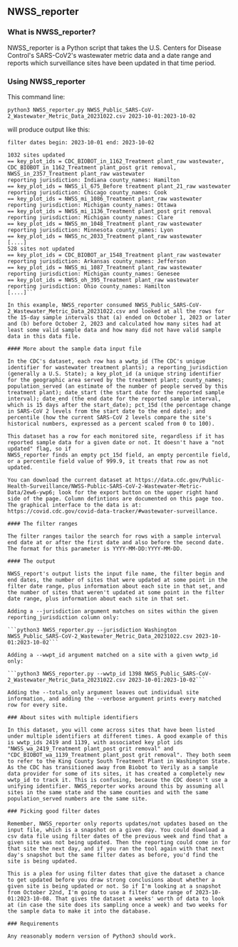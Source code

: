 
## NWSS_reporter

### What is NWSS_reporter?

NWSS_reporter is a Python script that takes the U.S. Centers for Disease Control's SARS-CoV2's wastewater metric data and a date range and reports which surveillance sites have been updated in that time period.

### Using NWSS_reporter

This command line:

```python3 NWSS_reporter.py NWSS_Public_SARS-CoV-2_Wastewater_Metric_Data_20231022.csv 2023-10-01:2023-10-02```

will produce output like this:

```input file name: NWSS_Public_SARS-CoV-2_Wastewater_Metric_Data_20231022.csv
filter dates begin: 2023-10-01 end: 2023-10-02

1032 sites updated
== key_plot_ids = CDC_BIOBOT_in_1162_Treatment plant_raw wastewater, CDC_BIOBOT_in_1162_Treatment plant_post grit removal, NWSS_in_2357_Treatment plant_raw wastewater
reporting jurisdiction: Indiana county_names: Hamilton
== key_plot_ids = NWSS_il_675_Before treatment plant_21_raw wastewater
reporting jurisdiction: Chicago county_names: Cook
== key_plot_ids = NWSS_mi_1086_Treatment plant_raw wastewater
reporting jurisdiction: Michigan county_names: Ottawa
== key_plot_ids = NWSS_mi_1136_Treatment plant_post grit removal
reporting jurisdiction: Michigan county_names: Clare
== key_plot_ids = NWSS_mn_1048_Treatment plant_raw wastewater
reporting jurisdiction: Minnesota county_names: Lyon
== key_plot_ids = NWSS_nc_2033_Treatment plant_raw wastewater
[....]
528 sites not updated
== key_plot_ids = CDC_BIOBOT_ar_1548_Treatment plant_raw wastewater
reporting jurisdiction: Arkansas county_names: Jefferson
== key_plot_ids = NWSS_mi_1087_Treatment plant_raw wastewater
reporting jurisdiction: Michigan county_names: Genesee
== key_plot_ids = NWSS_oh_395_Treatment plant_raw wastewater
reporting jurisdiction: Ohio county_names: Hamilton
[....]```

In this example, NWSS_reporter consumed NWSS_Public_SARS-CoV-2_Wastewater_Metric_Data_20231022.csv and looked at all the rows for the 15-day sample intervals that (a) ended on October 1, 2023 or later and (b) before October 2, 2023 and calculated how many sites had at least some valid sample data and how many did not have valid sample data in this data file.

#### More about the sample data input file

In the CDC's dataset, each row has a wwtp_id (The CDC's unique identifier for wastewater treatment plants); a reporting_jurisdiction (generally a U.S. State); a key_plot_id (a unique string identifier for the geographic area served by the treatment plant; county_names; population_served (an estimate of the number of people served by this treatment plant); date_start (the start date for the reported sample interval); date_end (the end date for the reported sample interval, which is 15 days after the start_date); pct_15d (the percentage change in SARS-CoV 2 levels from the start date to the end date); and percentile (how the current SARS-CoV 2 levels compare the site's historical numbers, expressed as a percent scaled from 0 to 100).

This dataset has a row for each monitored site, regardless if it has reported sample data for a given date or not. It doesn't have a "not updated" flag, so if
NWSS_reporter finds an empty pct_15d field, an empty percentile field, or a percentile field value of 999.9, it treats that row as not updated.

You can download the current dataset at https://data.cdc.gov/Public-Health-Surveillance/NWSS-Public-SARS-CoV-2-Wastewater-Metric-Data/2ew6-ywp6; look for the export button on the upper right hand side of the page. Column defintions are documented on this page too. The graphical interface to the data is at: https://covid.cdc.gov/covid-data-tracker/#wastewater-surveillance.

#### The filter ranges

The filter ranges tailor the search for rows with a sample interval end date at or after the first date and also before the second date. The format for this parameter is YYYY-MM-DD:YYYY-MM-DD.

#### The output

NWSS_report's output lists the input file name, the filter begin and end dates, the number of sites that were updated at some point in the filter date range, plus information about each site in that set, and the number of sites that weren't updated at some point in the filter date range, plus information about each site in that set.

Adding a --jurisdiction argument matches on sites within the given reporting_jurisdiction column only:

```python3 NWSS_reporter.py --jurisdiction Washington NWSS_Public_SARS-CoV-2_Wastewater_Metric_Data_20231022.csv 2023-10-01:2023-10-02```

Adding a --wwpt_id argument matched on a site with a given wwtp_id only:

```python3 NWSS_reporter.py --wwtp_id 1398 NWSS_Public_SARS-CoV-2_Wastewater_Metric_Data_20231022.csv 2023-10-01:2023-10-02```

Adding the --totals_only argument leaves out individual site information, and adding the --verbose argument prints every matched row for every site.

### About sites with multiple identifiers

In this dataset, you will come across sites that have been listed under multiple identifiers at different times. A good example of this is wwtp_ids 2419 and 1139, with associated key plot ids "NWSS_wa_2419_Treatment plant_post grit removal" and "CDC_BIOBOT_wa_1139_Treatment plant_post grit removal". They both seem to refer to the King County South Treatment Plant in Washington State. As the CDC has transitioned away from Biobot to Verily as a sample data provider for some of its sites, it has created a completely new wwtp_id to track it. This is confusing, because the CDC doesn't use a unifying identifier. NWSS_reporter works around this by assuming all sites in the same state and the same counties and with the same population_served numbers are the same site.

### Picking good filter dates

Remember, NWSS_reporter only reports updates/not updates based on the input file, which is a snapshot on a given day. You could download a csv data file using filter dates of the previous week and find that a given site was not being updated. Then the reporting could come in for that site the next day, and if you ran the tool again with that next day's snapshot but the same filter dates as before, you'd find the site is being updated.

This is a plea for using filter dates that give the dataset a chance to get updated before you draw strong conclusions about whether a given site is being updated or not. So if I'm looking at a snapshot from October 22nd, I'm going to use a filter date range of 2023-10-01:2023-10-08. That gives the dataset a weeks' worth of data to look at (in case the site does its sampling once a week) and two weeks for the sample data to make it into the database.

### Requirements

Any reasonably modern version of Python3 should work.

